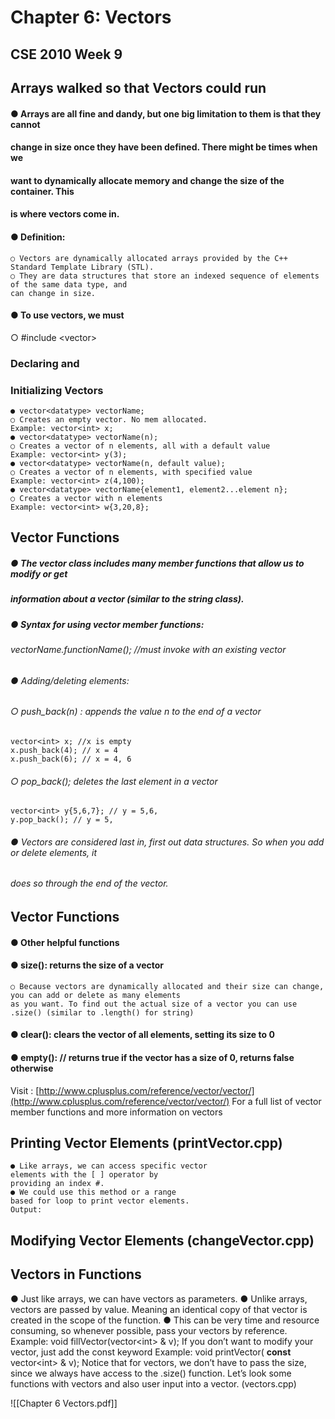 # Chapter 6: Vectors

## CSE 2010 Week 9


## Arrays walked so that Vectors could run

#### ● Arrays are all fine and dandy, but one big limitation to them is that they cannot

#### change in size once they have been defined. There might be times when we

#### want to dynamically allocate memory and change the size of the container. This

#### is where vectors come in.

#### ● Definition:

```
○ Vectors are dynamically allocated arrays provided by the C++ Standard Template Library (STL).
○ They are data structures that store an indexed sequence of elements of the same data type, and
can change in size.
```
#### ● To use vectors, we must

○ \#include \<vector>


### Declaring and

### Initializing Vectors

```
● vector<datatype> vectorName;
○ Creates an empty vector. No mem allocated.
Example: vector<int> x;
● vector<datatype> vectorName(n);
○ Creates a vector of n elements, all with a default value
Example: vector<int> y(3);
● vector<datatype> vectorName(n, default value);
○ Creates a vector of n elements, with specified value
Example: vector<int> z(4,100);
● vector<datatype> vectorName{element1, element2...element n};
○ Creates a vector with n elements
Example: vector<int> w{3,20,8};
```

## Vector Functions

##### ● The vector class includes many member functions that allow us to modify or get

##### information about a vector (similar to the string class).

##### ● Syntax for using vector member functions:

###### vectorName.functionName(); //must invoke with an existing vector

###### ● Adding/deleting elements:

###### ○ push_back(n) : appends the value n to the end of a vector

```
vector<int> x; //x is empty
x.push_back(4); // x = 4
x.push_back(6); // x = 4, 6
```
###### ○ pop_back(); deletes the last element in a vector

```
vector<int> y{5,6,7}; // y = 5,6,
y.pop_back(); // y = 5,
```
###### ● Vectors are considered last in, first out data structures. So when you add or delete elements, it

###### does so through the end of the vector.


## Vector Functions

#### ● Other helpful functions

#### ● size(): returns the size of a vector

```
○ Because vectors are dynamically allocated and their size can change, you can add or delete as many elements
as you want. To find out the actual size of a vector you can use .size() (similar to .length() for string)
```
#### ● clear(): clears the vector of all elements, setting its size to 0

#### ● empty(): // returns true if the vector has a size of 0, returns false otherwise

Visit : [http://www.cplusplus.com/reference/vector/vector/](http://www.cplusplus.com/reference/vector/vector/)
For a full list of vector member functions and more information on vectors


## Printing Vector Elements (printVector.cpp)

```
● Like arrays, we can access specific vector
elements with the [ ] operator by
providing an index #.
● We could use this method or a range
based for loop to print vector elements.
Output:
```

## Modifying Vector Elements (changeVector.cpp)


## Vectors in Functions

● Just like arrays, we can have vectors as parameters.
● Unlike arrays, vectors are passed by value. Meaning an identical copy of that vector is created in the scope of the
function.
● This can be very time and resource consuming, so whenever possible, pass your vectors by reference.
Example:
void fillVector(vector\<int> & v);
If you don’t want to modify your vector, just add the const keyword
Example:
void printVector( **const** vector\<int> & v);
Notice that for vectors, we don’t have to pass the size, since we always have access to the .size() function.
Let’s look some functions with vectors and also user input into a vector. (vectors.cpp)









![[Chapter 6 Vectors.pdf]]